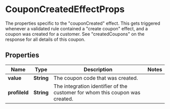 

# CouponCreatedEffectProps

The properties specific to the \"couponCreated\" effect. This gets triggered whenever a validated rule contained a \"create coupon\" effect, and a coupon was created for a customer. See \"createdCoupons\" on the response for all details of this coupon.
## Properties

Name | Type | Description | Notes
------------ | ------------- | ------------- | -------------
**value** | **String** | The coupon code that was created. | 
**profileId** | **String** | The integration identifier of the customer for whom this coupon was created. | 



